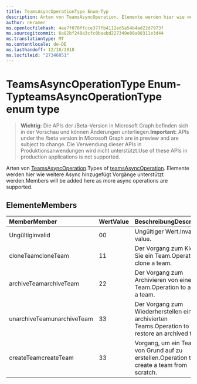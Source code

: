 ```yaml
---
title: TeamsAsyncOperationType Enum-Typ
description: Arten von TeamsAsyncOperation. Elemente werden hier wie weitere Async hinzugefügt Vorgänge unterstützt werden.
author: nkramer
ms.openlocfilehash: 4ae7f070ffcce377fb4112ed5a54b4ad22d7973f
ms.sourcegitcommit: 6a82bf240a3cfc0baabd227349e08a08311e3d44
ms.translationtype: MT
ms.contentlocale: de-DE
ms.lasthandoff: 12/18/2018
ms.locfileid: "27346851"
---
```

# <a name="teamsasyncoperationtype-enum-type"></a><span data-ttu-id="0d2c0-104">TeamsAsyncOperationType Enum-Typ</span><span class="sxs-lookup"><span data-stu-id="0d2c0-104">teamsAsyncOperationType enum type</span></span>

> <span data-ttu-id="0d2c0-105">**Wichtig:** Die APIs der /Beta-Version in Microsoft Graph befinden sich in der Vorschau und können Änderungen unterliegen.</span><span class="sxs-lookup"><span data-stu-id="0d2c0-105">**Important:** APIs under the /beta version in Microsoft Graph are in preview and are subject to change.</span></span> <span data-ttu-id="0d2c0-106">Die Verwendung dieser APIs in Produktionsanwendungen wird nicht unterstützt.</span><span class="sxs-lookup"><span data-stu-id="0d2c0-106">Use of these APIs in production applications is not supported.</span></span>

<span data-ttu-id="0d2c0-107">Arten von [TeamsAsyncOperation](teamsasyncoperation.md).</span><span class="sxs-lookup"><span data-stu-id="0d2c0-107">Types of [teamsAsyncOperation](teamsasyncoperation.md).</span></span> <span data-ttu-id="0d2c0-108">Elemente werden hier wie weitere Async hinzugefügt Vorgänge unterstützt werden.</span><span class="sxs-lookup"><span data-stu-id="0d2c0-108">Members will be added here as more async operations are supported.</span></span>

## <a name="members"></a><span data-ttu-id="0d2c0-109">Elemente</span><span class="sxs-lookup"><span data-stu-id="0d2c0-109">Members</span></span>

| <span data-ttu-id="0d2c0-110">Member</span><span class="sxs-lookup"><span data-stu-id="0d2c0-110">Member</span></span> | <span data-ttu-id="0d2c0-111">Wert</span><span class="sxs-lookup"><span data-stu-id="0d2c0-111">Value</span></span>| <span data-ttu-id="0d2c0-112">Beschreibung</span><span class="sxs-lookup"><span data-stu-id="0d2c0-112">Description</span></span> |
|:---------------|:--------|:----------|
|<span data-ttu-id="0d2c0-113">Ungültig</span><span class="sxs-lookup"><span data-stu-id="0d2c0-113">invalid</span></span>|<span data-ttu-id="0d2c0-114">0</span><span class="sxs-lookup"><span data-stu-id="0d2c0-114">0</span></span>|<span data-ttu-id="0d2c0-115">Ungültiger Wert.</span><span class="sxs-lookup"><span data-stu-id="0d2c0-115">Invalid value.</span></span>|
|<span data-ttu-id="0d2c0-116">cloneTeam</span><span class="sxs-lookup"><span data-stu-id="0d2c0-116">cloneTeam</span></span>|<span data-ttu-id="0d2c0-117">1</span><span class="sxs-lookup"><span data-stu-id="0d2c0-117">1</span></span>|<span data-ttu-id="0d2c0-118">Der Vorgang zum Klonen Sie ein Team.</span><span class="sxs-lookup"><span data-stu-id="0d2c0-118">Operation to clone a team.</span></span>|
|<span data-ttu-id="0d2c0-119">archiveTeam</span><span class="sxs-lookup"><span data-stu-id="0d2c0-119">archiveTeam</span></span>|<span data-ttu-id="0d2c0-120">2</span><span class="sxs-lookup"><span data-stu-id="0d2c0-120">2</span></span>|<span data-ttu-id="0d2c0-121">Der Vorgang zum Archivieren von einem Team.</span><span class="sxs-lookup"><span data-stu-id="0d2c0-121">Operation to archive a team.</span></span>|
|<span data-ttu-id="0d2c0-122">unarchiveTeam</span><span class="sxs-lookup"><span data-stu-id="0d2c0-122">unarchiveTeam</span></span>|<span data-ttu-id="0d2c0-123">3</span><span class="sxs-lookup"><span data-stu-id="0d2c0-123">3</span></span>|<span data-ttu-id="0d2c0-124">Der Vorgang zum Wiederherstellen eines archivierten Teams.</span><span class="sxs-lookup"><span data-stu-id="0d2c0-124">Operation to restore an archived team.</span></span>|
|<span data-ttu-id="0d2c0-125">createTeam</span><span class="sxs-lookup"><span data-stu-id="0d2c0-125">createTeam</span></span>|<span data-ttu-id="0d2c0-126">3</span><span class="sxs-lookup"><span data-stu-id="0d2c0-126">3</span></span>|<span data-ttu-id="0d2c0-127">Vorgang, um ein Team von Grund auf zu erstellen.</span><span class="sxs-lookup"><span data-stu-id="0d2c0-127">Operation to create a team from scratch.</span></span>|

